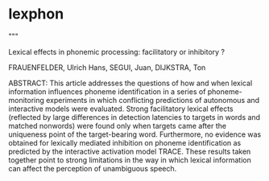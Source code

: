 # lexphon
""" 

Lexical effects in phonemic processing: facilitatory or inhibitory ?

FRAUENFELDER, Ulrich Hans, SEGUI, Juan, DIJKSTRA, Ton

ABSTRACT:
This article addresses the questions of how and when lexical information influences phoneme
identification in a series of phoneme-monitoring experiments in which conflicting predictions of
autonomous and interactive models were evaluated. Strong facilitatory lexical effects
(reflected by large differences in detection latencies to targets in words and matched
nonwords) were found only when targets came after the uniqueness point of the
target-bearing word. Furthermore, no evidence was obtained for lexically mediated inhibition
on phoneme identification as predicted by the interactive activation model TRACE. These
results taken together point to strong limitations in the way in which lexical information can
affect the perception of unambiguous speech.
